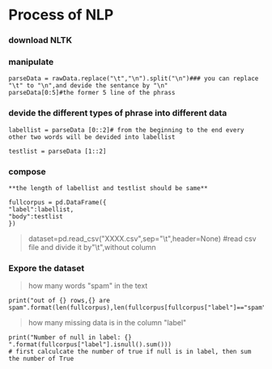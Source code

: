 # Process of NLP
### download NLTK
### manipulate

```
parseData = rawData.replace("\t","\n").split("\n")### you can replace "\t" to "\n",and devide the sentance by "\n"
parseData[0:5]#the former 5 line of the phrass
```

### devide the different types of phrase into different data
```
labellist = parseData [0::2]# from the beginning to the end every other two words will be devided into labellist

testlist = parseData [1::2]
```

### compose
```
**the length of labellist and testlist should be same**

fullcorpus = pd.DataFrame({
"label":labellist,
"body":testlist
})
```
>dataset=pd.read_csv("XXXX.csv",sep="\t",header=None)  #read csv file and divide it by"\t",without column 

### Expore the dataset
> how many words "spam"  in the text 
```
print("out of {} rows,{} are spam".format(len(fullcorpus),len(fullcorpus[fullcorpus["label"]=="spam"])))
```

> how many missing data is in the column "label"
```
print("Number of null in label: {} ".format(fullcorpus["label"].isnull().sum()))
# first calculcate the number of true if null is in label, then sum the number of True
```

